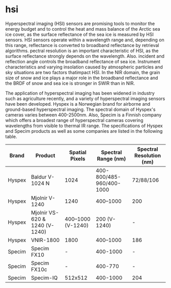 # hsi
Hyperspectral imaging (HSI) sensors are promising tools to monitor the energy budget and to control the heat and mass balance of the Arctic sea ice cover, as the surface reflectance of the sea ice is measured by HSI sensors. HSI sensors operate within a wavelength range and, depending on this range, reflectance is converted to broadband reflectance by retrieval algorithms. pectral resolution is an important characteristic of HSI, as the surface reflectance strongly depends on the wavelength. Also. incident and reflection angle controls the broadband reflectance of sea ice. Instrument characteristics and varying insolation caused by atmospheric particles and sky situations are two factors thatimpact HSI. In the NIR domain, the grain size of snow and ice plays a major role in the broadband reflectance and the BRDF of snow and sea ice is stronger in SWIR than in NIR.

The application of hyperspectral imaging has been widened in industry such as agriculture recently, and a variety of hyperspectral imaging sensors have been developed. Hyspex is a Norwegian brand for airborne and ground-based hyperspectral imaging. The spectral domain of Hyspex's cameras varies between 400-2500nm. Also, Specim is a Finnish company which offers a broadest range of hyperspectral cameras covering wavelengths from visible to thermal IR range. The specifications of Hyspex and Specim products as well as some companies are listed in the following table.

| Brand | Product | Spatial Pixels | Spectral Range (nm) | Spectral Resolution (nm) |
|----------------|-----|----------------|----------------|-----|
| Hyspex | Baldur V-1024 N | 1024 | 400-800/485-960/400-1000 | 72/88/106 | 5.5 |
| Hyspex | Mjolnir V-1240 | 1240 | 400–1000 | 200 | - |
|Hyspex | Mjolnir VS-620 & 1240 (V-1240) | 400–1000 (V-1240) | 200 (V-1240) | - |
|Hyspex | VNIR-1800 | 1800 | 400–1000 | 186 | 	3.26 |
| Specim | Specim FX10 | - | 400-1000 | - | - |
|Specim | Specim FX10c | - | 400-770 | - | - |
| Specim | Specim-IQ | 512x512 | 400-1000 | 204 | 2.9 |
